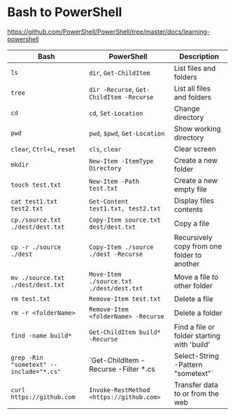 # Bash to PowerShell

<https://github.com/PowerShell/PowerShell/tree/master/docs/learning-powershell>

| Bash                                    | PowerShell                                                                | Description                                            |
| --------------------------------------- | ------------------------------------------------------------------------- | ------------------------------------------------------ |
| `ls`                                    | `dir`, `Get-ChildItem`                                                    | List files and folders                                 |
| `tree`                                  | `dir -Recurse`, `Get-ChildItem -Recurse`                                  | List all files and folders                             |
| `cd`                                    | `cd`, `Set-Location`                                                      | Change directory                                       |
| `pwd`                                   | `pwd`, `$pwd`, `Get-Location`                                             | Show working directory                                 |
| `clear`, `Ctrl+L`, `reset`              | `cls`, `clear`                                                            | Clear screen                                           |
| `mkdir`                                 | `New-Item -ItemType Directory`                                            | Create a new folder                                    |
| `touch test.txt`                        | `New-Item -Path test.txt`                                                 | Create a new empty file                                |
| `cat test1.txt test2.txt`               | `Get-Content test1.txt, test2.txt`                                        | Display files contents                                 |
| `cp./source.txt ./dest/dest.txt`        | `Copy-Item source.txt dest/dest.txt`                                      | Copy a file                                            |
| `cp -r ./source ./dest`                 | `Copy-Item ./source ./dest -Recurse`                                      | Recursively copy from one folder to another            |
| `mv ./source.txt ./dest/dest.txt`       | `Move-Item ./source.txt ./dest/dest.txt`                                  | Move a file to other folder                            |
| `rm test.txt`                           | `Remove-Item test.txt`                                                    | Delete a file                                          |
| `rm -r <folderName>`                    | `Remove-Item <folderName> -Recurse`                                       | Delete a folder                                        |
| `find -name build*`                     | `Get-ChildItem build* -Recurse`                                           | Find a file or folder starting with 'build'            |
| `grep -Rin "sometext" --include="*.cs"` | `Get-ChildItem -Recurse -Filter *.cs | Select-String -Pattern "sometext"` | Recursively case-insensitive search for text i n files |
| `curl https://github.com`               | `Invoke-RestMethod <https://github.com>`                                  | Transfer data to or from the web                       |
